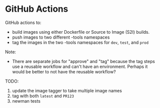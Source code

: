 # GitHub Actions

GitHub actions to:
 - build images using either Dockerfile or Source to Image (S2I) builds.
 - push images to two different -tools namespaces
 - tag the images in the two -tools namespaces for `dev`, `test`, and `prod`

Note:
 - There are separate jobs for "approve" and "tag" because the tag steps use a reusable workflow and can't have an environment. Perhaps it would be better to not have the reusable workflow?

TODO:
1. update the image tagger to take multiple image names
1. tag with both `latest` and `PR123`
1. newman tests
